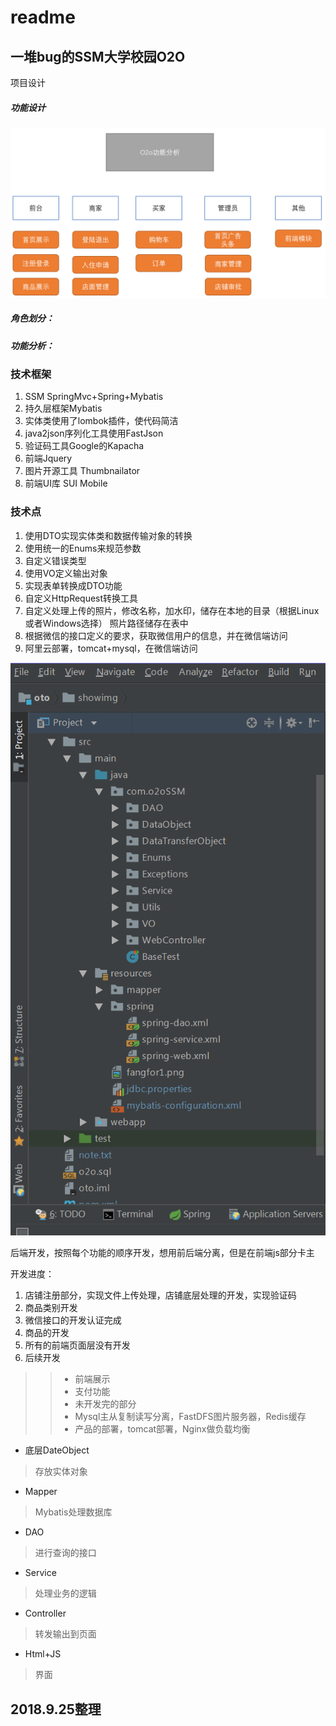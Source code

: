 # readme
## 一堆bug的SSM大学校园O2O

项目设计
##### 功能设计
![功能设计](https://github.com/IDEA-Fang/oto/blob/master/showimg/oto-project.png)

##### 角色划分：



##### 功能分析：



### 技术框架
1. SSM SpringMvc+Spring+Mybatis
2. 持久层框架Mybatis
3. 实体类使用了lombok插件，使代码简洁
4. java2json序列化工具使用FastJson
5. 验证码工具Google的Kapacha
6. 前端Jquery
7. 图片开源工具 Thumbnailator
8. 前端UI库 SUI Mobile

### 技术点
1. 使用DTO实现实体类和数据传输对象的转换
2. 使用统一的Enums来规范参数
3. 自定义错误类型
4. 使用VO定义输出对象
5. 实现表单转换成DTO功能
6. 自定义HttpRequest转换工具
7. 自定义处理上传的照片，修改名称，加水印，储存在本地的目录（根据Linux或者Windows选择）
   照片路径储存在表中
8. 根据微信的接口定义的要求，获取微信用户的信息，并在微信端访问
9. 阿里云部署，tomcat+mysql，在微信端访问

![项目文件路径](https://github.com/IDEA-Fang/oto/blob/master/showimg/oto-mulu.png)

后端开发，按照每个功能的顺序开发，想用前后端分离，但是在前端js部分卡主

开发进度：
1. 店铺注册部分，实现文件上传处理，店铺底层处理的开发，实现验证码
2. 商品类别开发
3. 微信接口的开发认证完成
4. 商品的开发
5. 所有的前端页面层没有开发
6. 后续开发
 >> * 前端展示
 >> * 支付功能
 >> * 未开发完的部分
 >> * Mysql主从复制读写分离，FastDFS图片服务器，Redis缓存
 >> * 产品的部署，tomcat部署，Nginx做负载均衡


* 底层DateObject
> 存放实体对象
* Mapper
> Mybatis处理数据库
* DAO
> 进行查询的接口
* Service
> 处理业务的逻辑
* Controller
> 转发输出到页面
* Html+JS
> 界面

2018.9.25整理
---------------

